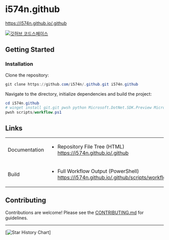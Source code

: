 # i574n.github

<https://i574n.github.io/.github>

[![깃허브 코드스페이스](https://github.com/codespaces/badge.svg)](https://github.com/codespaces/new?hide_repo_select=true&ref=main&repo=637597753)

## Getting Started

### Installation

Clone the repository:

```powershell
git clone https://github.com/i574n/.github.git i574n.github
```

Navigate to the directory, initialize dependencies and build the project:

```powershell
cd i574n.github
# winget install git.git pwsh python Microsoft.DotNet.SDK.Preview Microsoft.DotNet.SDK.9
pwsh scripts/workflow.ps1
```

## Links

<table>

<tr>
<td>

Documentation

</td>
<td>

- Repository File Tree (HTML)  
<https://i574n.github.io/.github>

</td>
</tr>

<tr>
<td>

Build

</td>
<td>

- Full Workflow Output (PowerShell)  
<https://i574n.github.io/.github/scripts/workflow.dib.html>

</td>
</tr>

</table>

## Contributing

Contributions are welcome! Please see the [CONTRIBUTING.md](https://github.com/i574n/.github/blob/main/CONTRIBUTING.md) for guidelines.

---

[![Star History Chart](https://api.star-history.com/svg?repos=i574n/.github&type=Timeline)]
